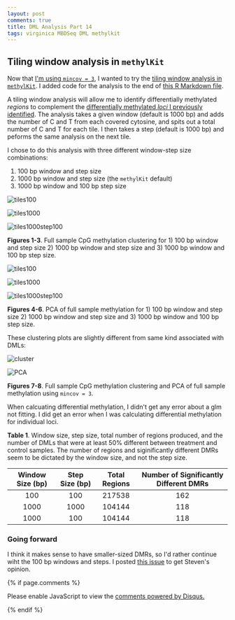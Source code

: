 ```yaml
---
layout: post
comments: true
title: DML Analysis Part 14
tags: virginica MBDSeq DML methylkit 
---
```


## Tiling window analysis in `methylKit`

Now that [I'm using `mincov = 3`](https://yaaminiv.github.io/DML-Analysis-Part13/), I wanted to try the [tiling window analysis in `methylKit`](https://bioconductor.org/packages/devel/bioc/vignettes/methylKit/inst/doc/methylKit.html#35_tiling_windows_analysis). I added code for the analysis to the end of [this R Markdown file](https://github.com/RobertsLab/project-virginica-oa/blob/master/analyses/2018-10-11-MethylKit-Parameter-Testing/2018-10-11-MethylKit-Parameter-Testing.Rmd).

A tiling window analysis will allow me to identify differentially methylated *regions* to complement the [differentially methylated *loci* I previously identified](https://github.com/RobertsLab/project-virginica-oa/blob/master/analyses/2018-10-11-MethylKit-Parameter-Testing/2018-10-18-Genefish-Samples/2018-10-18-Genefish-Samples-Differentially-Methylated-Loci-50-Cov3.csv). The analysis takes a given window (default is 1000 bp) and adds the number of C and T from each covered cytosine, and spits out a total number of C and T for each tile. I then takes a step (default is 1000 bp) and peforms the same analysis on the next tile.

I chose to do this analysis with three different window-step size combinations:

1. 100 bp window and step size
2. 1000 bp window and step size (the `methylKit` default)
3. 1000 bp window and 100 bp step size

![tiles100](https://raw.githubusercontent.com/RobertsLab/project-virginica-oa/master/analyses/2018-10-11-MethylKit-Parameter-Testing/2018-10-19-Tiling-Analysis/2018-10-19-Full-Sample-CpG-Methylation-Clustering-Tiles100.jpeg)

![tiles1000](https://raw.githubusercontent.com/RobertsLab/project-virginica-oa/master/analyses/2018-10-11-MethylKit-Parameter-Testing/2018-10-19-Tiling-Analysis/2018-10-19-Full-Sample-CpG-Methylation-Clustering-Tiles1000.jpeg)

![tiles1000step100](https://raw.githubusercontent.com/RobertsLab/project-virginica-oa/master/analyses/2018-10-11-MethylKit-Parameter-Testing/2018-10-19-Tiling-Analysis/2018-10-19-Full-Sample-CpG-Methylation-Clustering-Tiles1000-Step100.jpeg)

**Figures 1-3**. Full sample CpG methylation clustering for 1) 100 bp window and step size 2) 1000 bp window and step size and 3) 1000 bp window and 100 bp step size.

![tiles100](https://raw.githubusercontent.com/RobertsLab/project-virginica-oa/master/analyses/2018-10-11-MethylKit-Parameter-Testing/2018-10-19-Tiling-Analysis/2018-10-19-Full-Sample-Methylation-PCA-Tiles100.jpeg)

![tiles1000](https://raw.githubusercontent.com/RobertsLab/project-virginica-oa/master/analyses/2018-10-11-MethylKit-Parameter-Testing/2018-10-19-Tiling-Analysis/2018-10-19-Full-Sample-Methylation-PCA-Tiles1000.jpeg)

![tiles1000step100](https://raw.githubusercontent.com/RobertsLab/project-virginica-oa/master/analyses/2018-10-11-MethylKit-Parameter-Testing/2018-10-19-Tiling-Analysis/2018-10-19-Full-Sample-Methylation-PCA-Tiles1000-Step100.jpeg)

**Figures 4-6**. PCA of full sample methylation for 1) 100 bp window and step size 2) 1000 bp window and step size and 3) 1000 bp window and 100 bp step size.

These clustering plots are slightly different from same kind associated with DMLs:

![cluster](https://raw.githubusercontent.com/RobertsLab/project-virginica-oa/master/analyses/2018-10-11-MethylKit-Parameter-Testing/2018-10-18-Genefish-Samples/2018-10-18-Full-Sample-CpG-Methylation-Clustering-Cov3.jpeg)

![PCA](https://raw.githubusercontent.com/RobertsLab/project-virginica-oa/master/analyses/2018-10-11-MethylKit-Parameter-Testing/2018-10-18-Genefish-Samples/2018-10-18-Full-Sample-Methylation-PCA-Cov3.jpeg)

**Figures 7-8**. Full sample CpG methylation clustering and PCA of full sample methylation using `mincov = 3`.

When calcuating differential methylation, I didn't get any error about a glm not fitting. I did get an error when I was calculating differential methylation for individual loci.

**Table 1**. Window size, step size, total number of regions produced, and the number of DMLs that were at least 50% different between treatment and control samples. The number of regions and siginificantly different DMRs seem to be dictated by the window size, and not the step size.

| **Window Size (bp)** | **Step Size (bp)** | **Total Regions** | **Number of Significantly Different DMRs** |
|:--------------------:|:------------------:|:-----------------:|:------------------------------------------:|
|          100         |         100        |       217538      |                     162                    |
|         1000         |        1000        |       104144      |                     118                    |
|         1000         |         100        |       104144      |                     118                    |

### Going forward

I think it makes sense to have smaller-sized DMRs, so I'd rather continue wiht the 100 bp windows and steps. I posted [this issue]() to get Steven's opinion.

{% if page.comments %}

<div id="disqus_thread"></div>
<script>

/**
*  RECOMMENDED CONFIGURATION VARIABLES: EDIT AND UNCOMMENT THE SECTION BELOW TO INSERT DYNAMIC VALUES FROM YOUR PLATFORM OR CMS.
*  LEARN WHY DEFINING THESE VARIABLES IS IMPORTANT: https://disqus.com/admin/universalcode/#configuration-variables*/
/*
var disqus_config = function () {
this.page.url = PAGE_URL;  // Replace PAGE_URL with your page's canonical URL variable
this.page.identifier = PAGE_IDENTIFIER; // Replace PAGE_IDENTIFIER with your page's unique identifier variable
};
*/
(function() { // DON'T EDIT BELOW THIS LINE
var d = document, s = d.createElement('script');
s.src = 'https://the-responsible-grad-student.disqus.com/embed.js';
s.setAttribute('data-timestamp', +new Date());
(d.head || d.body).appendChild(s);
})();
</script>
<noscript>Please enable JavaScript to view the <a href="https://disqus.com/?ref_noscript">comments powered by Disqus.</a></noscript>

{% endif %}

<script id="dsq-count-scr" src="//the-responsible-grad-student.disqus.com/count.js" async></script>
